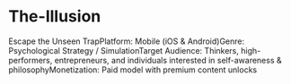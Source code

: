 # The-Illusion
Escape the Unseen TrapPlatform: Mobile (iOS &amp; Android)Genre: Psychological Strategy / SimulationTarget Audience: Thinkers, high-performers, entrepreneurs, and individuals interested in self-awareness &amp; philosophyMonetization: Paid model with premium content unlocks
